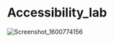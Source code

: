# Accessibility_lab

![Screenshot_1600774156](https://user-images.githubusercontent.com/33349939/93880544-55c6f000-fce6-11ea-8449-243b3f6d8e87.png)
